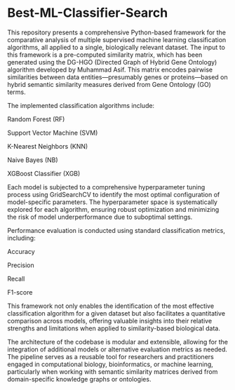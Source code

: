 # Best-ML-Classifier-Search
This repository presents a comprehensive Python-based framework for the comparative analysis of multiple supervised machine learning classification algorithms, all applied to a single, biologically relevant dataset. The input to this framework is a pre-computed similarity matrix, which has been generated using the DG-HGO (Directed Graph of Hybrid Gene Ontology) algorithm developed by Muhammad Asif. This matrix encodes pairwise similarities between data entities—presumably genes or proteins—based on hybrid semantic similarity measures derived from Gene Ontology (GO) terms.

The implemented classification algorithms include:

Random Forest (RF)

Support Vector Machine (SVM)

K-Nearest Neighbors (KNN)

Naive Bayes (NB)

XGBoost Classifier (XGB)

Each model is subjected to a comprehensive hyperparameter tuning process using GridSearchCV to identify the most optimal configuration of model-specific parameters. The hyperparameter space is systematically explored for each algorithm, ensuring robust optimization and minimizing the risk of model underperformance due to suboptimal settings.

Performance evaluation is conducted using standard classification metrics, including:

Accuracy

Precision

Recall

F1-score

This framework not only enables the identification of the most effective classification algorithm for a given dataset but also facilitates a quantitative comparison across models, offering valuable insights into their relative strengths and limitations when applied to similarity-based biological data.

The architecture of the codebase is modular and extensible, allowing for the integration of additional models or alternative evaluation metrics as needed. The pipeline serves as a reusable tool for researchers and practitioners engaged in computational biology, bioinformatics, or machine learning, particularly when working with semantic similarity matrices derived from domain-specific knowledge graphs or ontologies.
